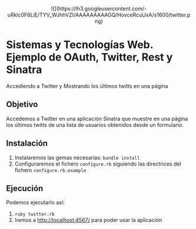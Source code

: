 
<center>![](https://lh3.googleusercontent.com/-uRklc0F6LiE/TYV_WJhhVZI/AAAAAAAAAGQ/HovceRcuUxA/s1600/twitter.png)</center>


Sistemas y Tecnologías Web. Ejemplo de OAuth, Twitter, Rest y Sinatra
===========
 Accediendo a Twitter y Mostrando los últimos twitts en una página


Objetivo
-----------

Accedemos a Twitter en una aplicación Sinatra que muestre en una página los últimos twitts de una lista de usuarios obtenidos desde un formulario.

Instalación
--------------

1. Instalaremos las gemas necesarias: `bundle install`
2. Configuraremos el fichero `configure.rb` siguiendo las directrices del fichero `configure.rb.example`


Ejecución
------------

Podemos ejecutarlo así:

1. `ruby twitter.rb`
2. Iremos a [http://localhost:4567/](http://localhost:4567/) para poder usar la aplicación

